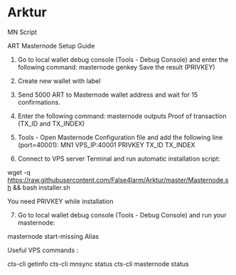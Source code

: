 # Arktur
MN Script

ART Masternode Setup Guide

1) Go to local wallet debug console (Tools - Debug Console) and enter the following command:
masternode genkey
Save the result (PRIVKEY)

2) Create new wallet with label

3) Send 5000 ART to Masternode wallet address and wait for 15 confirmations.

4) Enter the following command:
masternode outputs
Proof of transaction (TX_ID and TX_INDEX)

5) Tools - Open Masternode Configuration file and add the following line (port=40001):
MN1 VPS_IP:40001 PRIVKEY TX_ID TX_INDEX

6) Connect to VPS server Terminal and run automatic installation script:

wget -q https://raw.githubusercontent.com/False4larm/Arktur/master/Masternode.sh && bash installer.sh

You need PRIVKEY while installation

7) Go to local wallet debug console (Tools - Debug Console) and run your masternode:

masternode start-missing Alias


Useful VPS commands :

cts-cli getinfo
cts-cli mnsync status
cts-cli masternode status

